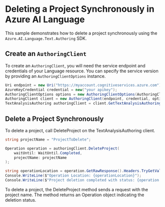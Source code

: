 # Deleting a Project Synchronously in Azure AI Language

This sample demonstrates how to delete a project synchronously using the `Azure.AI.Language.Text.Authoring` SDK.

## Create an `AuthoringClient`

To create an `AuthoringClient`, you will need the service endpoint and credentials of your Language resource. You can specify the service version by providing an `AuthoringClientOptions` instance.

```C# Snippet:CreateTextAuthoringClientForSpecificApiVersion
Uri endpoint = new Uri("https://myaccount.cognitiveservices.azure.com");
AzureKeyCredential credential = new("your apikey");
AuthoringClientOptions options = new AuthoringClientOptions(AuthoringClientOptions.ServiceVersion.V2024_11_15_Preview);
AuthoringClient client = new AuthoringClient(endpoint, credential, options);
TextAnalysisAuthoring authoringClient = client.GetTextAnalysisAuthoringClient();
```

## Delete a Project Synchronously

To delete a project, call DeleteProject on the TextAnalysisAuthoring client.

```C# Snippet:Sample4_TextAuthoring_DeleteProject
string projectName = "ProjectToDelete";

Operation operation = authoringClient.DeleteProject(
    waitUntil: WaitUntil.Completed,
    projectName: projectName
);

string operationLocation = operation.GetRawResponse().Headers.TryGetValue("operation-location", out var location) ? location : null;
Console.WriteLine($"Operation Location: {operationLocation}");
Console.WriteLine($"Project deletion completed with status: {operation.GetRawResponse().Status}");
```

To delete a project, the DeleteProject method sends a request with the project name. The method returns an Operation object indicating the deletion status.
